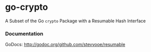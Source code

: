 # go-crypto
A Subset of the Go `crypto` Package with a Resumable Hash Interface

### Documentation

GoDocs: http://godoc.org/github.com/stevvooe/resumable
